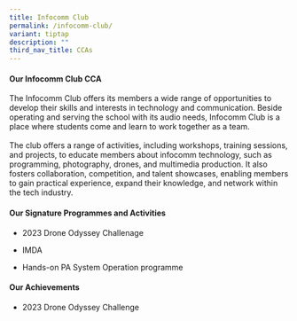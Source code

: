 ```yaml
---
title: Infocomm Club
permalink: /infocomm-club/
variant: tiptap
description: ""
third_nav_title: CCAs
---
```

<h4><strong>Our Infocomm Club CCA</strong></h4>
<p>The Infocomm Club offers its members a wide range of opportunities to
develop their skills and interests in technology and communication. Beside
operating and serving the school with its audio needs, Infocomm Club is
a place where students come and learn to work together as a team.
<br>
<br>The club offers a range of activities, including workshops, training sessions,
and projects, to educate members about infocomm technology, such as programming,
photography, drones, and multimedia production. It also fosters collaboration,
competition, and talent showcases, enabling members to gain practical experience,
expand their knowledge, and network within the tech industry.</p>
<h4><strong>Our Signature Programmes and Activities</strong></h4>
<p></p>
<ul data-tight="true" class="tight">
<li>
<p>2023 Drone Odyssey Challenage</p>
</li>
<li>
<p>IMDA</p>
</li>
<li>
<p>Hands-on PA System Operation programme</p>
</li>
</ul>
<h4><strong>Our Achievements</strong></h4>
<ul data-tight="true" class="tight">
<li>
<p>2023 Drone Odyssey Challenge</p>
</li>
</ul>
<p></p>